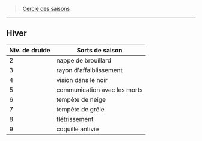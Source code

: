 ﻿---
!Generic
Id: druid_seasons_hd.md#hiver
ParentLink: druid_seasons_hd.md#cercle-des-saisons
Name: Hiver
ParentName: Cercle des saisons
NameLevel: 2
Attributes: {}
---
> [Cercle des saisons](hd_druid_seasons.md)

---

## Hiver

|Niv. de druide|Sorts de saison|
|---|---|
|2|nappe de brouillard|
|3|rayon d'affaiblissement|
|4|vision dans le noir|
|5|communication avec les morts|
|6|tempête de neige|
|7|tempête de grêle|
|8|flétrissement|
|9|coquille antivie|

